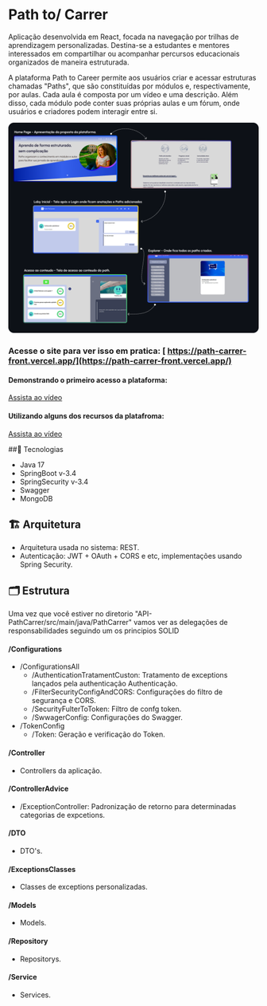 # Path to/ Carrer

Aplicação desenvolvida em React, focada na navegação por trilhas de aprendizagem personalizadas.
Destina-se a estudantes e mentores interessados em compartilhar ou acompanhar percursos educacionais organizados de maneira estruturada.

A plataforma Path to Career permite aos usuários criar e acessar estruturas chamadas "Paths", que são constituídas por módulos e, respectivamente, por aulas. Cada aula é composta por um vídeo e uma descrição. Além disso, cada módulo pode conter suas próprias aulas e um fórum, onde usuários e criadores podem interagir entre si.

![](https://github.com/AlisonMartinss/Imagens/blob/main/FluxoGrama.png?raw=true)

### Acesse o site para ver isso em pratica: [ https://path-carrer-front.vercel.app/](https://path-carrer-front.vercel.app/)

#### Demonstrando o primeiro acesso a plataforma: 
[Assista ao vídeo](https://www.youtube.com/watch?v=V-uKTesoJds&t=22s)

#### Utilizando alguns dos recursos  da platafroma:
[Assista ao vídeo](https://www.youtube.com/watch?v=y9Uz3luEqzQ)

##🔧 Tecnologias
- Java 17
- SpringBoot v-3.4
- SpringSecurity v-3.4
- Swagger
- MongoDB

## 🏗️ Arquitetura
- Arquitetura usada no sistema: REST.
- Autenticação: JWT + OAuth + CORS e etc, implementações usando Spring Security.

## 🗂️ Estrutura
Uma vez que você estiver no diretorio "API-PathCarrer/src/main/java/PathCarrer" vamos ver as delegações de responsabilidades seguindo um os principios SOLID

#### /Configurations
 - /ConfigurationsAll
   - /AuthenticationTratamentCuston: Tratamento de exceptions lançados pela authenticação Authenticação.
   - /FilterSecurityConfigAndCORS: Configurações do filtro de segurança e CORS.
   - /SecurityFulterToToken: Filtro de confg token.
   - /SwwagerConfig: Configurações do Swagger.
 - /TokenConfig
   - /Token: Geração e verificação do Token.
     
#### /Controller
 - Controllers da aplicação.

#### /ControllerAdvice
 - /ExceptionController: Padronização de retorno para determinadas categorias de expcetions.

#### /DTO
 - DTO's.
   
#### /ExceptionsClasses
- Classes de exceptions personalizadas.

#### /Models
- Models.
  
#### /Repository
- Repositorys.

#### /Service
- Services.

